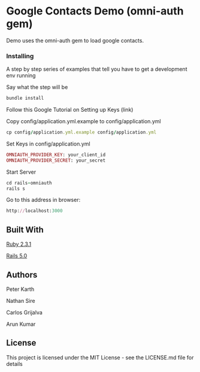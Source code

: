 # Google Contacts Demo (omni-auth gem)

Demo uses the omni-auth gem to load google contacts.

### Installing

A step by step series of examples that tell you have to get a development env running

Say what the step will be

```ruby
bundle install
```

Follow this Google Tutorial on Setting up Keys (link)

Copy config/application.yml.example to config/application.yml

```ruby
cp config/application.yml.example config/application.yml
```

Set Keys in config/application.yml

```ruby
OMNIAUTH_PROVIDER_KEY: your_client_id
OMNIAUTH_PROVIDER_SECRET: your_secret
```

Start Server

```ruby
cd rails-omniauth
rails s
```

Go to this address in browser:

```ruby
http://localhost:3000
```

## Built With

[Ruby 2.3.1](https://www.ruby-lang.org/en/news/2016/04/26/ruby-2-3-1-released/)

[Rails 5.0](http://weblog.rubyonrails.org)

## Authors

Peter Karth

Nathan Sire

Carlos Grijalva

Arun Kumar

## License

This project is licensed under the MIT License - see the LICENSE.md file for details

